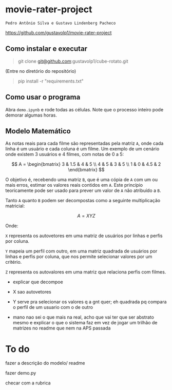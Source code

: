 # movie-rater-project

`Pedro Antônio Silva e Gustavo Lindenberg Pacheco`

https://github.com/gustavolp1/movie-rater-project

## Como instalar e executar

> git clone git@github.com:gustavolp1/cube-rotato.git

(Entre no diretório do repositório)

> pip install -r "requirements.txt"

## Como usar o programa

Abra `demo.ipynb` e rode todas as células. Note que o processo inteiro pode demorar algumas horas.

## Modelo Matemático

As notas reais para cada filme são representadas pela matriz `A`, onde cada linha é um usuário e cada coluna é um filme. Um exemplo de um cenário onde existem 3 usuários e 4 filmes, com notas de 0 a 5:

$$
A =
\begin{bmatrix}
3 & 1.5 & 4 & 5 \\
4 & 5 & 3 & 5 \\
1 & 0 & 4.5 & 2
\end{bmatrix}
$$

O objetivo é, recebendo uma matriz `B`, que é uma cópia de `A` com um ou mais erros, estimar os valores reais contidos em `A`. Este princípio teoricamente pode ser usado para prever um valor de `A` não atribuído a `B`.

Tanto `A` quanto `B` podem ser decompostas como a seguinte multiplicação matricial:

$$
A = XYZ
$$

Onde:

`X` representa os autovetores em uma matriz de usuários por linhas e perfis por coluna.

`Y` mapeia um perfil com outro, em uma matriz quadrada de usuários por linhas e perfis por coluna, que nos permite selecionar valores por um critério.

`Z` representa os autovalores em uma matriz que relaciona perfis com filmes.

- explicar que decompoe

- X sao autovetores

- Y serve pra selecionar os valores q a gnt quer; eh quadrada pq compara o perfil de um usuario com o de outro

- mano nao sei o que mais na real, acho que vai ter que ser abstrato mesmo e explicar o que o sistema faz em vez de jogar um trilhão de matrizes no readme que nem na APS passada

# To do

fazer a descrição do modelo/ readme

fazer demo.py

checar com a rubrica